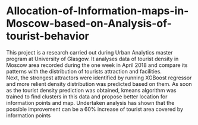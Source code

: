 # Allocation-of-Information-maps-in-Moscow-based-on-Analysis-of-tourist-behavior
This project is a research carried out during Urban Analytics master program at University of Glasgow. 
It analyses data of tourist density in Moscow area recorded during the one week in April 2018 and compare its patterns with the distribution of tourists attraction and facilities.  
Next, the strongest attractors were identified by running XGBoost regressor and more relient density distribution was predicted based on them.
As soon as the tourist density prediction was obtained, kmeans algorithm was trained to find clusters in this data and propose better location for information points and map.
Undertaken analysis has shown that the possible improvement can be a 60% increase of tourist area covered by information points 

